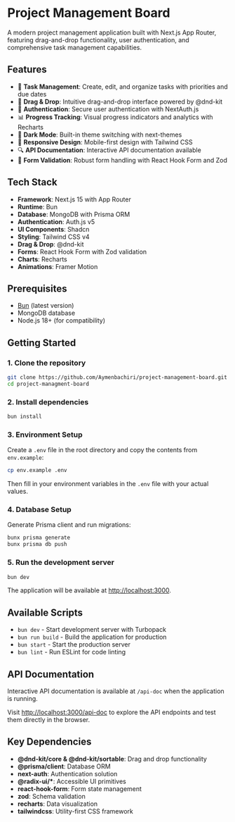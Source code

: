 # Project Management Board

A modern project management application built with Next.js App Router, featuring drag-and-drop functionality, user authentication, and comprehensive task management capabilities.

## Features

- 🎯 **Task Management**: Create, edit, and organize tasks with priorities and due dates
- 🔄 **Drag & Drop**: Intuitive drag-and-drop interface powered by @dnd-kit
- 👤 **Authentication**: Secure user authentication with NextAuth.js
- 📊 **Progress Tracking**: Visual progress indicators and analytics with Recharts
- 🌙 **Dark Mode**: Built-in theme switching with next-themes
- 📱 **Responsive Design**: Mobile-first design with Tailwind CSS
- 🔍 **API Documentation**: Interactive API documentation available
- 📝 **Form Validation**: Robust form handling with React Hook Form and Zod

## Tech Stack

- **Framework**: Next.js 15 with App Router
- **Runtime**: Bun
- **Database**: MongoDB with Prisma ORM
- **Authentication**: Auth.js v5
- **UI Components**: Shadcn
- **Styling**: Tailwind CSS v4
- **Drag & Drop**: @dnd-kit
- **Forms**: React Hook Form with Zod validation
- **Charts**: Recharts
- **Animations**: Framer Motion

## Prerequisites

- [Bun](https://bun.sh/) (latest version)
- MongoDB database
- Node.js 18+ (for compatibility)

## Getting Started

### 1. Clone the repository

```bash
git clone https://github.com/Aymenbachiri/project-management-board.git
cd project-managment-board
```

### 2. Install dependencies

```bash
bun install
```

### 3. Environment Setup

Create a `.env` file in the root directory and copy the contents from `env.example`:

```bash
cp env.example .env
```

Then fill in your environment variables in the `.env` file with your actual values.

### 4. Database Setup

Generate Prisma client and run migrations:

```bash
bunx prisma generate
bunx prisma db push
```

### 5. Run the development server

```bash
bun dev
```

The application will be available at [http://localhost:3000](http://localhost:3000).

## Available Scripts

- `bun dev` - Start development server with Turbopack
- `bun run build` - Build the application for production
- `bun start` - Start the production server
- `bun lint` - Run ESLint for code linting

## API Documentation

Interactive API documentation is available at `/api-doc` when the application is running.

Visit [http://localhost:3000/api-doc](http://localhost:3000/api-doc) to explore the API endpoints and test them directly in the browser.

## Key Dependencies

- **@dnd-kit/core & @dnd-kit/sortable**: Drag and drop functionality
- **@prisma/client**: Database ORM
- **next-auth**: Authentication solution
- **@radix-ui/\***: Accessible UI primitives
- **react-hook-form**: Form state management
- **zod**: Schema validation
- **recharts**: Data visualization
- **tailwindcss**: Utility-first CSS framework
